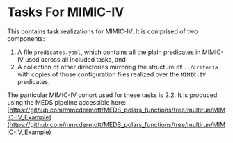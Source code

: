 # Tasks For MIMIC-IV

This contains task realizations for MIMIC-IV. It is comprised of two components:
  1. A file `predicates.yaml`, which contains all the plain predicates in MIMIC-IV used across all included
     tasks, and
  2. A collection of other directories mirroring the structure of `../criteria` with copies of those
     configuration files realized over the `MIMIC-IV` predicates.

The particular MIMIC-IV cohort used for these tasks is 2.2. It is produced using the MEDS pipeline accessible
here:
[https://github.com/mmcdermott/MEDS_polars_functions/tree/multirun/MIMIC-IV_Example](https://github.com/mmcdermott/MEDS_polars_functions/tree/multirun/MIMIC-IV_Example)
